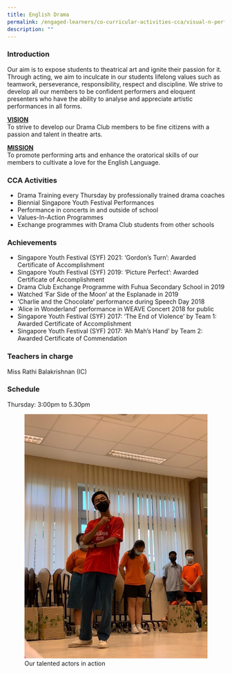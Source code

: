 ```yaml
---
title: English Drama
permalink: /engaged-learners/co-curricular-activities-cca/visual-n-performing-arts/english-drama/
description: ""
---
```

### Introduction

Our aim is to expose students to theatrical art and ignite their passion for it. Through acting, we aim to inculcate in our students lifelong values such as teamwork, perseverance, responsibility, respect and discipline. We strive to develop all our members to be confident performers and eloquent presenters who have the ability to analyse and appreciate artistic performances in all forms.  
  
<u><strong> VISION </strong></u><br>
To strive to develop our Drama Club members to be fine citizens with a passion and talent in theatre arts.

<u><strong> MISSION </strong></u><br>
To promote performing arts and enhance the oratorical skills of our members to cultivate a love for the English Language.

### CCA Activities

*   Drama Training every Thursday by professionally trained drama coaches
*   Biennial Singapore Youth Festival Performances
*   Performance in concerts in and outside of school
*   Values-In-Action Programmes
*   Exchange programmes with Drama Club students from other schools

### Achievements

*   Singapore Youth Festival (SYF) 2021: ‘Gordon’s Turn’: Awarded Certificate of Accomplishment
*   Singapore Youth Festival (SYF) 2019: ‘Picture Perfect’: Awarded Certificate of Accomplishment
*   Drama Club Exchange Programme with Fuhua Secondary School in 2019
*   Watched ‘Far Side of the Moon’ at the Esplanade in 2019
*   ‘Charlie and the Chocolate’ performance during Speech Day 2018
*   ‘Alice in Wonderland’ performance in WEAVE Concert 2018 for public
*   Singapore Youth Festival (SYF) 2017: ‘The End of Violence’ by Team 1: Awarded Certificate of Accomplishment
*   Singapore Youth Festival (SYF) 2017: ‘Ah Mah’s Hand’ by Team 2: Awarded Certificate of Commendation

### Teachers in charge

Miss Rathi Balakrishnan (IC)

### Schedule

Thursday: 3:00pm to 5.30pm

<figure>  
<img src="/images/English%20Drama-1.jpg">  
<figcaption> Our talented actors in action </figcaption>  
</figure>